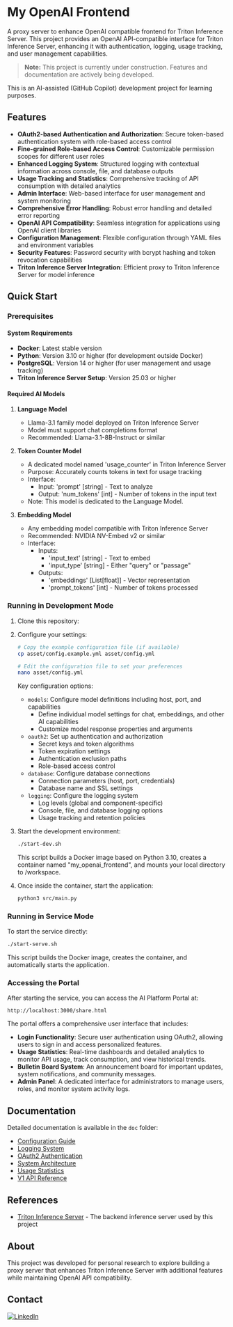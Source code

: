 # My OpenAI Frontend

A proxy server to enhance OpenAI compatible frontend for Triton Inference Server. This project provides an OpenAI API-compatible interface for Triton Inference Server, enhancing it with authentication, logging, usage tracking, and user management capabilities.

> **Note:** This project is currently under construction. Features and documentation are actively being developed.

This is an AI-assisted (GitHub Copilot) development project for learning purposes.

## Features

- **OAuth2-based Authentication and Authorization**: Secure token-based authentication system with role-based access control
- **Fine-grained Role-based Access Control**: Customizable permission scopes for different user roles
- **Enhanced Logging System**: Structured logging with contextual information across console, file, and database outputs
- **Usage Tracking and Statistics**: Comprehensive tracking of API consumption with detailed analytics
- **Admin Interface**: Web-based interface for user management and system monitoring
- **Comprehensive Error Handling**: Robust error handling and detailed error reporting
- **OpenAI API Compatibility**: Seamless integration for applications using OpenAI client libraries
- **Configuration Management**: Flexible configuration through YAML files and environment variables
- **Security Features**: Password security with bcrypt hashing and token revocation capabilities 
- **Triton Inference Server Integration**: Efficient proxy to Triton Inference Server for model inference

## Quick Start

### Prerequisites

#### System Requirements
- **Docker**: Latest stable version
- **Python**: Version 3.10 or higher (for development outside Docker)
- **PostgreSQL**: Version 14 or higher (for user management and usage tracking)
- **Triton Inference Server Setup**: Version 25.03 or higher

#### Required AI Models
1. **Language Model**
   - Llama-3.1 family model deployed on Triton Inference Server
   - Model must support chat completions format
   - Recommended: Llama-3.1-8B-Instruct or similar

2. **Token Counter Model**
   - A dedicated model named 'usage_counter' in Triton Inference Server
   - Purpose: Accurately counts tokens in text for usage tracking
   - Interface:
     - Input: 'prompt' [string] - Text to analyze
     - Output: 'num_tokens' [int] - Number of tokens in the input text
   - Note: This model is dedicated to the Language Model.

3. **Embedding Model** 
   - Any embedding model compatible with Triton Inference Server
   - Recommended: NVIDIA NV-Embed v2 or similar
   - Interface:
     - Inputs: 
       - 'input_text' [string] - Text to embed
       - 'input_type' [string] - Either "query" or "passage"
     - Outputs:
       - 'embeddings' [List[float]] - Vector representation
       - 'prompt_tokens' [int] - Number of tokens processed


### Running in Development Mode

1. Clone this repository:

2. Configure your settings:
   ```bash
   # Copy the example configuration file (if available)
   cp asset/config.example.yml asset/config.yml
   
   # Edit the configuration file to set your preferences
   nano asset/config.yml
   ```
   
   Key configuration options:
   - `models`: Configure model definitions including host, port, and capabilities
     - Define individual model settings for chat, embeddings, and other AI capabilities
     - Customize model response properties and arguments
   - `oauth2`: Set up authentication and authorization
     - Secret keys and token algorithms
     - Token expiration settings
     - Authentication exclusion paths
     - Role-based access control
   - `database`: Configure database connections
     - Connection parameters (host, port, credentials)
     - Database name and SSL settings
   - `logging`: Configure the logging system
     - Log levels (global and component-specific)
     - Console, file, and database logging options
     - Usage tracking and retention policies

3. Start the development environment:
   ```bash
   ./start-dev.sh
   ```
   
   This script builds a Docker image based on Python 3.10, creates a container named "my_openai_frontend", and mounts your local directory to /workspace.

4. Once inside the container, start the application:
   ```bash
   python3 src/main.py
   ```

### Running in Service Mode

To start the service directly:

```bash
./start-serve.sh
```

This script builds the Docker image, creates the container, and automatically starts the application.

### Accessing the Portal

After starting the service, you can access the AI Platform Portal at:

```
http://localhost:3000/share.html
```

The portal offers a comprehensive user interface that includes:

- **Login Functionality**: Secure user authentication using OAuth2, allowing users to sign in and access personalized features.
- **Usage Statistics**: Real-time dashboards and detailed analytics to monitor API usage, track consumption, and view historical trends.
- **Bulletin Board System**: An announcement board for important updates, system notifications, and community messages.
- **Admin Panel**: A dedicated interface for administrators to manage users, roles, and monitor system activity logs.

## Documentation

Detailed documentation is available in the `doc` folder:

- [Configuration Guide](doc/CONFIG.md)
- [Logging System](doc/LOGGER.md)
- [OAuth2 Authentication](doc/OAUTH2.md)
- [System Architecture](doc/SYSTEM_CONTEXT_DIAGRAM.md)
- [Usage Statistics](doc/USAGE_STATISTICS.md)
- [V1 API Reference](doc/V1.md)

## References

- [Triton Inference Server](https://github.com/triton-inference-server/server) - The backend inference server used by this project

## About

This project was developed for personal research to explore building a proxy server that enhances Triton Inference Server with additional features while maintaining OpenAI API compatibility.

## Contact

[![LinkedIn](https://img.shields.io/badge/LinkedIn-Connect-blue)](https://www.linkedin.com/in/hohuihsieh)
